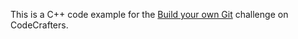 This is a C++ code example for the [Build your own Git](https://app.codecrafters.io/courses/git/overview) challenge on CodeCrafters.